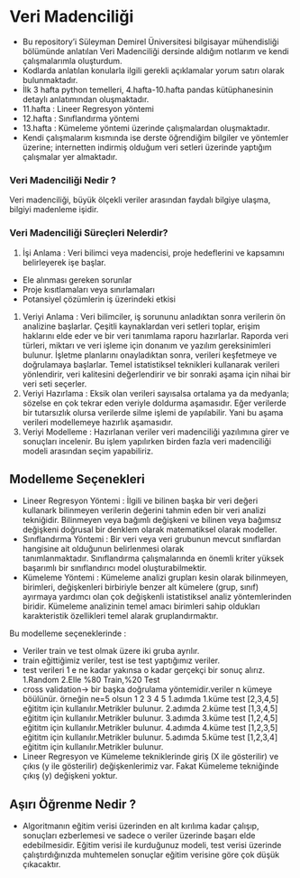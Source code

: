 # Veri Madenciliği

- Bu repository’i Süleyman Demirel Üniversitesi bilgisayar mühendisliği bölümünde anlatılan Veri Madenciliği dersinde aldığım notlarım ve kendi çalışmalarımla oluşturdum.
- Kodlarda anlatılan konularla ilgili gerekli açıklamalar yorum satırı olarak bulunmaktadır.
- İlk 3 hafta python temelleri, 4.hafta-10.hafta pandas kütüphanesinin detaylı anlatımından oluşmaktadır.
- 11.hafta : Lineer Regresyon yöntemi
- 12.hafta : Sınıflandırma yöntemi
- 13.hafta : Kümeleme yöntemi üzerinde çalışmalardan oluşmaktadır.
- Kendi çalışmalarım kısmında ise derste öğrendiğim bilgiler ve yöntemler üzerine; internetten indirmiş olduğum veri setleri üzerinde yaptığım çalışmalar yer almaktadır.

### Veri Madenciliği Nedir ?

Veri madenciliği, büyük ölçekli veriler arasından faydalı bilgiye ulaşma, bilgiyi madenleme işidir.

### Veri Madenciliği Süreçleri Nelerdir?

1. İşi Anlama : Veri bilimci veya madencisi, proje hedeflerini ve kapsamını belirleyerek işe başlar.
- Ele alınması gereken sorunlar
- Proje kısıtlamaları veya sınırlamaları
- Potansiyel çözümlerin iş üzerindeki etkisi
1. Veriyi Anlama : Veri bilimciler, iş sorununu anladıktan sonra verilerin ön analizine başlarlar. Çeşitli kaynaklardan veri setleri toplar, erişim haklarını elde eder ve bir veri tanımlama raporu hazırlarlar. Raporda veri türleri, miktarı ve veri işleme için donanım ve yazılım gereksinimleri bulunur. İşletme planlarını onayladıktan sonra, verileri keşfetmeye ve doğrulamaya başlarlar. Temel istatistiksel teknikleri kullanarak verileri yönlendirir, veri kalitesini değerlendirir ve bir sonraki aşama için nihai bir veri seti seçerler.
2. Veriyi Hazırlama : Eksik olan verileri sayısalsa ortalama ya da medyanla; sözelse en çok tekrar eden veriyle doldurma aşamasıdır. Eğer verilerde bir tutarsızlık olursa verilerde silme işlemi de yapılabilir. Yani bu aşama verileri modellemeye hazırlık aşamasıdır.
3. Veriyi Modelleme : Hazırlanan veriler veri madenciliği yazılımına girer ve sonuçları incelenir. Bu işlem yapılırken birden fazla veri madenciliği modeli arasından seçim yapabiliriz.

## Modelleme Seçenekleri

- Lineer Regresyon Yöntemi :  İlgili ve bilinen başka bir veri değeri kullanark bilinmeyen verilerin değerini tahmin eden bir veri analizi tekniğidir. Bilinmeyen veya bağımlı değişkeni ve bilinen veya bağımsız değişkeni doğrusal bir denklem olarak matematiksel olarak modeller.
- Sınıflandırma Yöntemi : Bir veri veya veri grubunun mevcut sınıflardan hangisine ait olduğunun belirlenmesi olarak tanımlanmaktadır. Sınıflandırma çalışmalarında en önemli kriter yüksek başarımlı bir sınıflandırıcı model oluşturabilmektir.
- Kümeleme Yöntemi : Kümeleme analizi grupları kesin olarak bilinmeyen, birimleri, değişkenleri birbiriyle benzer alt kümelere (grup, sınıf) ayırmaya yardımcı olan çok değişkenli istatistiksel analiz yöntemlerinden biridir. Kümeleme analizinin temel amacı birimleri sahip oldukları karakteristik özellikleri temel alarak gruplandırmaktır.

Bu modelleme seçeneklerinde :

- Veriler train ve test olmak üzere iki gruba ayrılır.
- train eğittiğimiz veriler, test ise test yaptığımız veriler.
- test verileri 1 e ne kadar yakınsa o kadar gerçekçi bir sonuç alırız.
1.Random
2.Elle %80 Train,%20 Test
- cross validation-> bir başka doğrulama yöntemidir.veriler n kümeye böülünür.
örneğin ne=5 olsun
1 2 3 4 5
1.adımda 1.küme test [2,3,4,5] eğititm için kullanılır.Metrikler bulunur.
2.adımda 2.küme test [1,3,4,5] eğititm için kullanılır.Metrikler bulunur.
3.adımda 3.küme test [1,2,4,5] eğititm için kullanılır.Metrikler bulunur.
4.adımda 4.küme test [1,2,3,5] eğititm için kullanılır.Metrikler bulunur.
5.adımda 5.küme test [1,2,3,4] eğititm için kullanılır.Metrikler bulunur.
- Lineer Regresyon ve Kümeleme tekniklerinde giriş (X ile gösterilir) ve çıkıs (y ile gösterilir) değişkenlerimiz var. Fakat Kümeleme tekniğinde çıkış (y) değişkeni yoktur.

## Aşırı Öğrenme Nedir ?

- Algoritmanın eğitim verisi üzerinden en alt kırılıma kadar çalışıp, sonuçları ezberlemesi ve sadece o veriler üzerinde başarı elde edebilmesidir. Eğitim verisi ile kurduğunuz modeli, test verisi üzerinde çalıştırdığınızda muhtemelen sonuçlar eğitim verisine göre çok düşük çıkacaktır.
